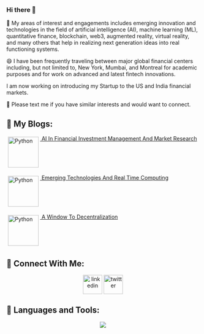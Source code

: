 ### Hi there 👋
🔭 My areas of interest and engagements includes emerging innovation and technologies in the field of artificial intelligence (AI), machine learning (ML), quantitative finance, blockchain, web3, augmented reality, virtual reality, and many others that help in realizing next generation ideas into real functioning systems.

😄 I have been frequently traveling between major global financial centers including, but not limited to,  New York, Mumbai, and Montreal for academic purposes and for work on advanced and latest fintech innovations.

I am now working on introducing my Startup to the US and India financial markets.

💬 Please text me if you have similar interests and would want to connect.
<!--
**KumarRupesh/KumarRupesh** is a ✨ _special_ ✨ repository because its `README.md` (this file) appears on your GitHub profile.

Here are some ideas to get you started:

- 🔭 I’m currently working on ...
- 🌱 I’m currently learning ...
- 👯 I’m looking to collaborate on ...
- 🤔 I’m looking for help with ...
- 💬 Ask me about ...
- 📫 How to reach me: ...
- 😄 Pronouns: ...
- ⚡ Fun fact: ...
-->

## 🧰 My Blogs:

 <a href="https://signofi.com/posts/f/ai-in-finance" target="_blank" rel="noopener noreferrer"> <img src="https://img1.wsimg.com/isteam/ip/0b7691a4-360a-4efb-8320-79ef3068be97/SignoFi_Img.png/:/cr=t:0%25,l:0%25,w:100%25,h:100%25/rs=w:1280" alt="Python" height="80" style="vertical-align:top; margin:4px"> AI In Financial Investment Management
 And Market Research</a>

  <a href="https://signofi.com/posts/f/real-time-programming" target="_blank" rel="noopener noreferrer"> <img src="https://img1.wsimg.com/isteam/ip/0b7691a4-360a-4efb-8320-79ef3068be97/iStock-1191856584.jpg/:/cr=t:0%25,l:0%25,w:100%25,h:100%25/rs=w:1280" alt="Python" height="80" style="vertical-align:top; margin:4px"> Emerging Technologies And Real Time Computing
 </a>

  <a href="https://signofi.com/posts/f/goal" target="_blank" rel="noopener noreferrer"> <img src="https://img1.wsimg.com/isteam/ip/0b7691a4-360a-4efb-8320-79ef3068be97/iStock-1413637662.jpg/:/rs=w:1280" alt="Python" height="80" style="vertical-align:top; margin:4px"> A Window To Decentralization
 </a>


 
## 🤝 Connect With Me:



<!--icons and links-->
<p align="center">
<a href="https://www.linkedin.com/in/kumar-rupesh-4508589/" target="blank"><img align="center" src="https://user-images.githubusercontent.com/88904952/234979284-68c11d7f-1acc-4f0c-ac78-044e1037d7b0.png" alt="linkedin" height="50" width="50" /></a>
<a href="https://twitter.com/RupeshSwift" target="blank"><img align="center" src="https://user-images.githubusercontent.com/88904952/234980676-61bfb021-ecc8-48f7-88e6-34c1b06c4a58.png" alt="twitter" height="50" width="50" /></a> 

  
</p>

## 🧰 Languages and Tools:

<p align="center">
  <a href="https://skillicons.dev">
    <img src="https://skillicons.dev/icons?i=python,cpp,kotlin,gcp,firebase,github,idea,linux,mysql,postman,vscode&perline=14" />
  </a>
</p>



